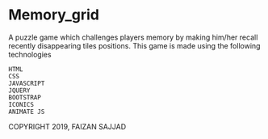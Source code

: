 # Memory_grid
A puzzle game which challenges players memory by making him/her recall recently disappearing tiles positions.
This game is made using the following technologies

	HTML
	CSS
	JAVASCRIPT
	JQUERY
	BOOTSTRAP
	ICONICS
	ANIMATE JS
	
COPYRIGHT 2019, FAIZAN SAJJAD

